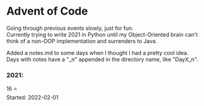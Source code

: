# Advent of Code


Going through previous events slowly, just for fun.\
Currently trying to write 2021 in Python until my
Object-Oriented brain can't think of a non-OOP implementation
and surrenders to Java.

Added a notes.md to some days when I thought I had a pretty cool idea.\
Days with notes have a "_n" appended in the directory name, like "DayX_n".

### 2021:
16 :star:\
Started: 2022-02-01